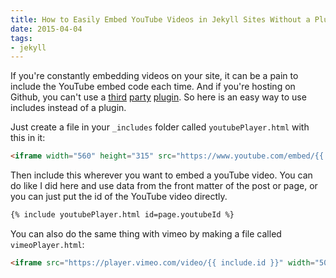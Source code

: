 ```yaml
---
title: How to Easily Embed YouTube Videos in Jekyll Sites Without a Plugin
date: 2015-04-04
tags:
- jekyll
---
```


If you're constantly embedding videos on your site, it can be a pain to include the YouTube embed code each time. And if you're hosting on Github, you can't use a [third](https://github.com/tuananh/BetterTube) [party](https://github.com/pibby/jekyll-youtube) [plugin](https://gist.github.com/joelverhagen/1805814). So here is an easy way to use includes instead of a plugin.

Just create a file in your `_includes` folder called `youtubePlayer.html` with this in it:

```html
<iframe width="560" height="315" src="https://www.youtube.com/embed/{{ include.id }}" frameborder="0" allowfullscreen></iframe>
```

Then include this wherever you want to embed a youTube video. You can do like I did here and use data from the front matter of the post or page, or you can just put the id of the YouTube video directly.

```html
{% include youtubePlayer.html id=page.youtubeId %}
```

You can also do the same thing with vimeo by making a file called `vimeoPlayer.html`:

```html
<iframe src="https://player.vimeo.com/video/{{ include.id }}" width="500" height="281" frameborder="0" webkitallowfullscreen mozallowfullscreen allowfullscreen></iframe>
```
